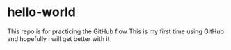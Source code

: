 # hello-world
This repo is for practicing the GitHub flow
This is my first time using GitHub and hopefully i will get better with it
